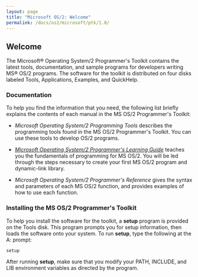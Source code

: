 ```yaml
---
layout: page
title: "Microsoft OS/2: Welcome"
permalink: /docs/os2/microsoft/ptk/1.0/
---
```


Welcome
---

The Microsoft® Operating System/2 Programmer's Toolkit contains the latest tools, documentation, and sample programs
for developers writing MS® OS/2 programs.  The software for the toolkit is distributed on four disks labeled Tools,
Applications, Examples, and QuickHelp.

### Documentation

To help you find the information that you need, the following list briefly explains the contents of each manual in the
MS OS/2 Programmer's Toolkit:

+ *Microsoft Operating System/2 Programming Tools* describes the programming tools found in the MS OS/2 Programmer's
Toolkit.  You can use these tools to develop OS/2 programs.

+ *[Microsoft Operating System/2 Programmer's Learning Guide](/docs/os2/microsoft/ptk/1.0/plguide/)* teaches you the
fundamentals of programming for MS OS/2.  You will be led through the steps necessary to create your first MS OS/2
program and dynamic-link library.

+ *Microsoft Operating System/2 Programmer's Reference* gives the syntax and parameters of each MS OS/2 function,
and provides examples of how to use each function.

### Installing the MS OS/2 Programmer's Toolkit

To help you install the software for the toolkit, a **setup** program is provided on the Tools disk.  This program
prompts you for setup information, then loads the software onto your system. To run **setup**, type the following at
the A: prompt:

	setup

After running **setup**, make sure that you modify your PATH, INCLUDE, and LIB environment variables as directed by
the program.
